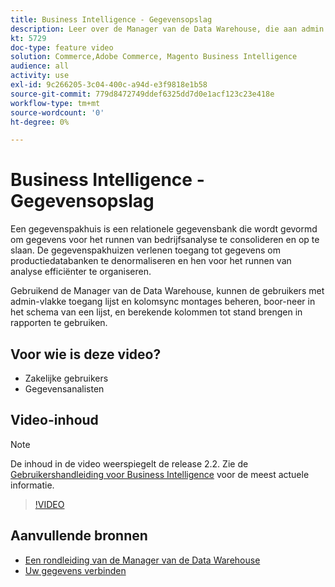```yaml
---
title: Business Intelligence - Gegevensopslag
description: Leer over de Manager van de Data Warehouse, die aan admin gebruikers in Business Intelligence beschikbaar is.
kt: 5729
doc-type: feature video
solution: Commerce,Adobe Commerce, Magento Business Intelligence
audience: all
activity: use
exl-id: 9c266205-3c04-400c-a94d-e3f9818e1b58
source-git-commit: 779d8472749ddef6325dd7d0e1acf123c23e418e
workflow-type: tm+mt
source-wordcount: '0'
ht-degree: 0%

---
```


# Business Intelligence - Gegevensopslag

Een gegevenspakhuis is een relationele gegevensbank die wordt gevormd om gegevens voor het runnen van bedrijfsanalyse te consolideren en op te slaan. De gegevenspakhuizen verlenen toegang tot gegevens om productiedatabanken te denormaliseren en hen voor het runnen van analyse efficiënter te organiseren.

Gebruikend de Manager van de Data Warehouse, kunnen de gebruikers met admin-vlakke toegang lijst en kolomsync montages beheren, boor-neer in het schema van een lijst, en berekende kolommen tot stand brengen in rapporten te gebruiken.

## Voor wie is deze video?

- Zakelijke gebruikers
- Gegevensanalisten

## Video-inhoud

>[!NOTE]
>
>De inhoud in de video weerspiegelt de release 2.2. Zie de [Gebruikershandleiding voor Business Intelligence](https://docs.magento.com/mbi/) voor de meest actuele informatie.

>[!VIDEO](https://video.tv.adobe.com/v/35984?quality=12&learn=on)

## Aanvullende bronnen

- [Een rondleiding van de Manager van de Data Warehouse](https://docs.magento.com/mbi/data-analyst/data-warehouse-mgr/tour-dwm.html)
- [Uw gegevens verbinden](https://docs.magento.com/mbi/data-analyst/importing-data/connecting-data/connecting-data.html)
